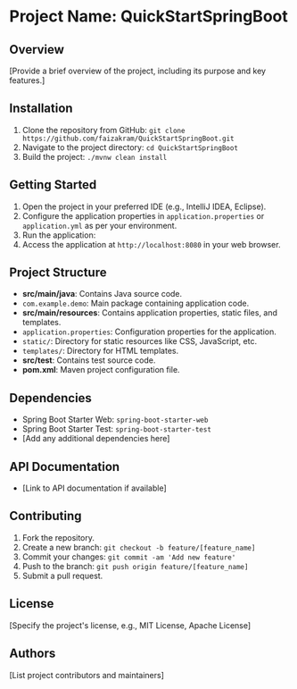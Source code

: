 # Project Name: QuickStartSpringBoot

## Overview
[Provide a brief overview of the project, including its purpose and key features.]

## Installation
1. Clone the repository from GitHub: `git clone https://github.com/faizakram/QuickStartSpringBoot.git`
2. Navigate to the project directory: `cd QuickStartSpringBoot`
3. Build the project: `./mvnw clean install`

## Getting Started
1. Open the project in your preferred IDE (e.g., IntelliJ IDEA, Eclipse).
2. Configure the application properties in `application.properties` or `application.yml` as per your environment.
3. Run the application:
4. Access the application at `http://localhost:8080` in your web browser.

## Project Structure
- **src/main/java**: Contains Java source code.
- `com.example.demo`: Main package containing application code.
- **src/main/resources**: Contains application properties, static files, and templates.
- `application.properties`: Configuration properties for the application.
- `static/`: Directory for static resources like CSS, JavaScript, etc.
- `templates/`: Directory for HTML templates.
- **src/test**: Contains test source code.
- **pom.xml**: Maven project configuration file.

## Dependencies
- Spring Boot Starter Web: `spring-boot-starter-web`
- Spring Boot Starter Test: `spring-boot-starter-test`
- [Add any additional dependencies here]

## API Documentation
- [Link to API documentation if available]

## Contributing
1. Fork the repository.
2. Create a new branch: `git checkout -b feature/[feature_name]`
3. Commit your changes: `git commit -am 'Add new feature'`
4. Push to the branch: `git push origin feature/[feature_name]`
5. Submit a pull request.

## License
[Specify the project's license, e.g., MIT License, Apache License]

## Authors
[List project contributors and maintainers]

